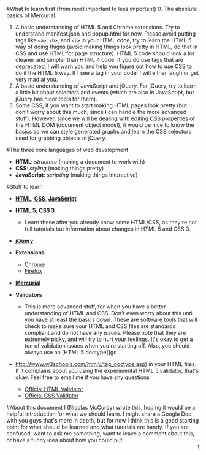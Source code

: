#What to learn first (from most important to less important)
0. The absolute basics of Mercurial.
1. A basic understanding of HTML 5 and Chrome extensions. Try to understand manifest.json and popup.html for now. Please avoid putting tags like ```<a>```, ```<b>```, and ```<i>``` in your HTML code, try to learn the HTML 5 way of doing thigns (avoid making things look pretty in HTML, do that in CSS and use HTML for page structure). HTML 5 code should look a lot cleaner and simpler than HTML 4 code. If you do use tags that are deprecated, I will warn you and help you figure out how to use CSS to do it the HTML 5 way. If I see a <blink> tag in your code, I will either laugh or get very mad at you.
2. A basic understanding of JavaScript and jQuery. For jQuery, try to learn a little bit about selectors and events (which are also in JavaScript, but jQuery has nicer tools for them).
3. Some CSS, if you want to start making HTML pages look pretty (but don't worry about this much, since I can handle the more advanced stuff). However, since we will be dealing with editing CSS properties of the HTML DOM (document object model), it would be nice to know the basics so we can style generated graphs and learn the CSS selectors used for grabbing objects in jQuery.

#The three core languages of web development
- __HTML__: *structure* (making a document to work with)
- __CSS__: *styling* (making things pretty)
- __JavaScript__: *scripting* (making things interactive)

#Stuff to learn
- [__HTML__](http://w3schools.com/html), [__CSS__](http://w3schools.com/css), [__JavaScript__](http://w3schools.com/js)

- [__HTML 5__](http://w3schools.com/html5), [__CSS 3__](http://w3schools.com/css3)
	- Learn these after you already know some HTML/CSS, as they're not full tutorials but information about changes in HTML 5 and CSS 3.
- [__jQuery__](http://docs.jquery.com)

- __Extensions__
	- [Chrome](http://code.google.com/chrome/extensions)
	- [Firefox](https://addons.mozilla.org/en-US/developers/docs/sdk/1.3/dev-guide/addon-development/tutorials.html)

- [__Mercurial__](http://hginit.com)

- __Validators__
	- This is more advanced stuff, for when you have a better understanding of HTML and CSS. Don't even worry about this until you have at least the basics down. These are software tools that will check to make sure your HTML and CSS files are standards compliant and do not have any issues. Please note that they are extremely picky, and will try to hurt your feelings. It's okay to get a ton of validation issues when you're starting off. Also, you should always use an [HTML 5 doctype(]go
 - http://www.w3schools.com/html5/tag_doctype.asp) in your HTML files. If it complains about you using the experimental HTML 5 validator, that's okay. Feel free to email me if you have any questions
	- [Official HTML Validator](http://validator.w3.org/#validate_by_upload)
	- [Official CSS Validator](http://jigsaw.w3.org/css-validator/#validate_by_upload)

#About this document
I (Nicolas McCurdy) wrote this, hoping it would be a helpful introduction for what we should learn. I might share a Google Doc with you guys that's more in depth, but for now I think this is a good starting point for what should be learned and what tutorials are handy. If you are confused, want to ask me something, want to leave a comment about this, or have a funny idea about how you could put <marquee> tags around all of our HTML documents, you can email me at thenickperson@gmail.com. Also, this will hopefully get updated in the future and/or be converted to a Google Doc.